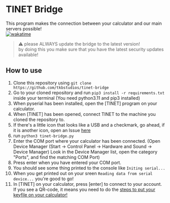 # TINET Bridge
This program makes the connection between your calculator and our main servers possible!  
[![wakatime](https://wakatime.com/badge/github/tkbstudios/tinet-bridge.svg)](https://wakatime.com/badge/github/tkbstudios/tinet-bridge)

> ⚠️ please ALWAYS update the bridge to the latest version!  
> by doing this you make sure that you have the latest security updates available!

## How to use
1. Clone this repository using `git clone https://github.com/tkbstudios/tinet-bridge`
2. Go to your cloned repository and run `pip3 install -r requirements.txt` inside your terminal (You need python3.11 and pip3 installed)
3. When pyserial has been installed, open the [TINET] program on your calculator.
4. When [TINET] has been opened, connect TINET to the machine you cloned the repository to.
5. If there's a little icon that looks like a USB and a checkmark, go ahead, if it is another icon, open an Issue [here](https://github.com/tkbstudios/ti84pluscenet-calc/issues)
6. run `python3 tinet-bridge.py`
7. Enter the COM port where your calculator has been connected. (Open Device Manager (Start → Control Panel → Hardware and Sound → Device Manager) Look in the Device Manager list, open the category "Ports", and find the matching COM Port)
8. Press enter when you have entered your COM port.
9. You should see some thing printed to the console like `Initing serial...`
10. When you get printed out on your sreen `Reading data from serial device...` you're good to go!
11. In [TINET] on your calculator, press [enter] to connect to your account. If you see a QR-code, it means you need to do the [steps to put your keyfile on your calculator!](https://github.com/tkbstudios/ti84pluscenet-calc#how-to-use)
